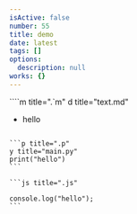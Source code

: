 ```yaml
---
isActive: false
number: 55
title: demo
date: latest
tags: []
options:
  description: null
works: {}
---
```



````m title=".`m"
d title="text.md"
- hello
````

```p title=".p"
y title="main.py"
print("hello")
```

```js title=".js"

console.log("hello");
```


